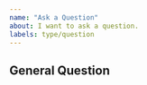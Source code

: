 ```yaml
---
name: "Ask a Question"
about: I want to ask a question.
labels: type/question
---
```


## General Question

<!--
Before asking a question, make sure you have:

- Googled your question.
- Searched all [GitHub issues](https://github.com/StarRocks/starrocks/issues?&q=is%3Aissue)
- Read the documentation:
  - [StarRocks Readme](https://github.com/StarRocks/starrocks)
  - [StarRocks Doc](../../docs/introduction/StarRocks_intro.md)

If you still prefer GitHub issues, remove all this text and ask your question here.
-->
